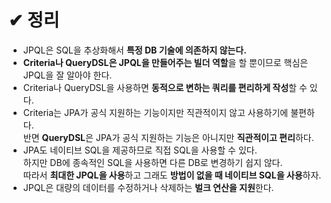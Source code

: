 # ✔ 정리
- JPQL은 SQL을 추상화해서 **특정 DB 기술에 의존하지 않는다.**
- **Criteria나 QueryDSL은 JPQL을 만들어주는 빌더 역할**을 할 뿐이므로 핵심은 JPQL을 잘 알아야 한다.
- Criteria나 QueryDSL을 사용하면 **동적으로 변하는 쿼리를 편리하게 작성**할 수 있다.
- Criteria는 JPA가 공식 지원하는 기능이지만 직관적이지 않고 사용하기에 불편하다.   
반면 **QueryDSL**은 JPA가 공식 지원하는 기능은 아니지만 **직관적이고 편리**하다.
- JPA도 네이티브 SQL을 제공하므로 직접 SQL을 사용할 수 있다.   
하지만 DB에 종속적인 SQL을 사용하면 다른 DB로 변경하기 쉽지 않다.   
따라서 **최대한 JPQL을 사용**하고 그래도 **방법이 없을 때 네이티브 SQL을 사용**하자.
- JPQL은 대량의 데이터를 수정하거나 삭제하는 **벌크 연산을 지원**한다.